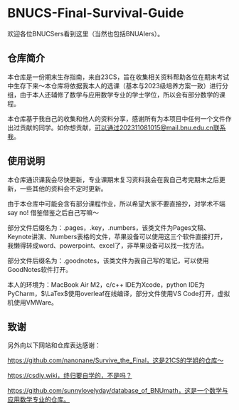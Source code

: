 # BNUCS-Final-Survival-Guide
欢迎各位BNUCSers看到这里（当然也包括BNUAIers）。

## 仓库简介

本仓库是一份期末生存指南，来自23CS，旨在收集相关资料帮助各位在期末考试中生存下来～本仓库将依据我本人的选课（基本与2023级培养方案一致）进行分组，由于本人还辅修了数学与应用数学专业的学士学位，所以会有部分数学的课程。

本仓库基于我自己的收集和他人的资料分享，感谢所有为本项目中任何一个文件作出过贡献的同学。如你想贡献，可以通过202311081015@mail.bnu.edu.cn联系我。

## 使用说明

本仓库通识课我会尽快更新，专业课期末复习资料我会在我自己考完期末之后更新，一些其他的资料会不定时更新。

由于本仓库中可能会含有部分课程作业，所以希望大家不要直接抄，对学术不端say no! 借鉴借鉴之后自己写嘛～

部分文件后缀名为：.pages，.key，.numbers，该类文件为Pages文稿、Keynote讲演、Numbers表格的文件，苹果设备可以使用这三个软件直接打开，我懒得转成word、powerpoint、excel了，非苹果设备可以找一找方法。

部分文件后缀名为：.goodnotes，该类文件为我自己写的笔记，可以使用GoodNotes软件打开。

本人的环境为：MacBook Air M2，c/c++ IDE为Xcode，python IDE为PyCharm，$\LaTex$使用overleaf在线编译，部分文件使用VS Code打开，虚拟机使用VMWare。

## 致谢

另外向以下网站和仓库表达感谢：

https://github.com/nanonane/Survive_the_Final，这是21CS的学姐的仓库～

https://csdiy.wiki，终归要自学的，不是吗？

https://github.com/sunnylovelyday/database_of_BNUmath，这是一个数学与应用数学专业的仓库。
